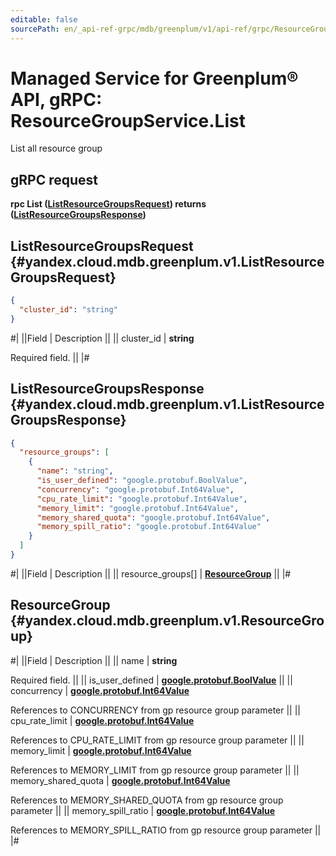 ```yaml
---
editable: false
sourcePath: en/_api-ref-grpc/mdb/greenplum/v1/api-ref/grpc/ResourceGroup/list.md
---
```


# Managed Service for Greenplum® API, gRPC: ResourceGroupService.List

List all resource group

## gRPC request

**rpc List ([ListResourceGroupsRequest](#yandex.cloud.mdb.greenplum.v1.ListResourceGroupsRequest)) returns ([ListResourceGroupsResponse](#yandex.cloud.mdb.greenplum.v1.ListResourceGroupsResponse))**

## ListResourceGroupsRequest {#yandex.cloud.mdb.greenplum.v1.ListResourceGroupsRequest}

```json
{
  "cluster_id": "string"
}
```

#|
||Field | Description ||
|| cluster_id | **string**

Required field.  ||
|#

## ListResourceGroupsResponse {#yandex.cloud.mdb.greenplum.v1.ListResourceGroupsResponse}

```json
{
  "resource_groups": [
    {
      "name": "string",
      "is_user_defined": "google.protobuf.BoolValue",
      "concurrency": "google.protobuf.Int64Value",
      "cpu_rate_limit": "google.protobuf.Int64Value",
      "memory_limit": "google.protobuf.Int64Value",
      "memory_shared_quota": "google.protobuf.Int64Value",
      "memory_spill_ratio": "google.protobuf.Int64Value"
    }
  ]
}
```

#|
||Field | Description ||
|| resource_groups[] | **[ResourceGroup](#yandex.cloud.mdb.greenplum.v1.ResourceGroup)** ||
|#

## ResourceGroup {#yandex.cloud.mdb.greenplum.v1.ResourceGroup}

#|
||Field | Description ||
|| name | **string**

Required field.  ||
|| is_user_defined | **[google.protobuf.BoolValue](https://developers.google.com/protocol-buffers/docs/reference/csharp/class/google/protobuf/well-known-types/bool-value)** ||
|| concurrency | **[google.protobuf.Int64Value](https://developers.google.com/protocol-buffers/docs/reference/csharp/class/google/protobuf/well-known-types/int64-value)**

References to CONCURRENCY from gp resource group parameter ||
|| cpu_rate_limit | **[google.protobuf.Int64Value](https://developers.google.com/protocol-buffers/docs/reference/csharp/class/google/protobuf/well-known-types/int64-value)**

References to CPU_RATE_LIMIT from gp resource group parameter ||
|| memory_limit | **[google.protobuf.Int64Value](https://developers.google.com/protocol-buffers/docs/reference/csharp/class/google/protobuf/well-known-types/int64-value)**

References to MEMORY_LIMIT from gp resource group parameter ||
|| memory_shared_quota | **[google.protobuf.Int64Value](https://developers.google.com/protocol-buffers/docs/reference/csharp/class/google/protobuf/well-known-types/int64-value)**

References to MEMORY_SHARED_QUOTA from gp resource group parameter ||
|| memory_spill_ratio | **[google.protobuf.Int64Value](https://developers.google.com/protocol-buffers/docs/reference/csharp/class/google/protobuf/well-known-types/int64-value)**

References to MEMORY_SPILL_RATIO from gp resource group parameter ||
|#